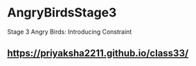 # AngryBirdsStage3
Stage 3 Angry Birds: Introducing Constraint

## https://priyaksha2211.github.io/class33/
